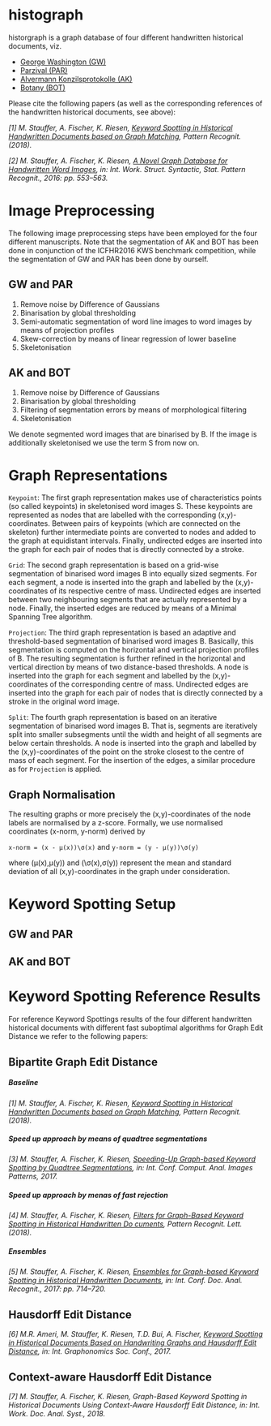 # histograph
historgraph is a graph database of four different handwritten historical documents, viz.

*  [George Washington (GW)](http://www.fki.inf.unibe.ch/databases/iam-historical-document-database/washington-database)
* [Parzival (PAR)](http://www.fki.inf.unibe.ch/databases/iam-historical-document-database/parzival-database)
* [Alvermann Konzilsprotokolle (AK)](https://www.prhlt.upv.es/contests/icfhr2016-kws/data.html) 
* [Botany (BOT)](https://www.prhlt.upv.es/contests/icfhr2016-kws/data.html)

Please cite the following papers (as well as the corresponding references of the handwritten historical documents, see above):

*[1] M. Stauffer, A. Fischer, K. Riesen, [Keyword Spotting in Historical Handwritten Documents based on Graph Matching](https://www.sciencedirect.com/science/article/pii/S0031320318301274), Pattern Recognit. (2018).*

*[2] M. Stauffer, A. Fischer, K. Riesen, [A Novel Graph Database for Handwritten Word Images](https://www.researchgate.net/publication/310508538_A_Novel_Graph_Database_for_Handwritten_Word_Images), in: Int. Work. Struct. Syntactic, Stat. Pattern Recognit., 2016: pp. 553–563.*

# Image Preprocessing

The following image preprocessing steps have been employed for the four different manuscripts. Note that the segmentation of AK and BOT has been done in conjunction of the ICFHR2016 KWS benchmark competition, while the segmentation of GW and PAR has been done by ourself.[]()

## GW and PAR

1. Remove noise by Difference of Gaussians
2. Binarisation by global thresholding
3. Semi-automatic segmentation of word line images to word images by means of projection profiles
4. Skew-correction by means of linear regression of lower baseline
5. Skeletonisation

## AK and BOT

1. Remove noise by Difference of Gaussians
2. Binarisation by global thresholding
3. Filtering of segmentation errors by means of morphological filtering
4. Skeletonisation

We denote segmented word images that are binarised by B. If the image is additionally skeletonised we use the term S from now on.

# Graph Representations

`Keypoint`: The first graph representation makes use of characteristics points (so called keypoints) in skeletonised word images S. These keypoints are represented as nodes that are labelled with the corresponding (x,y)-coordinates. Between pairs of keypoints (which are connected on the skeleton) further intermediate points are converted to nodes and added to the graph at equidistant intervals. Finally, undirected edges are inserted into the graph for each pair of nodes that is directly connected by a stroke.

`Grid`: The second graph representation is based on a grid-wise segmentation of binarised word images B into equally sized segments. For each segment, a node is inserted into the graph and labelled by the (x,y)-coordinates of its respective centre of mass. Undirected edges are inserted between two neighbouring segments that are actually represented by a node. Finally, the inserted edges are reduced by means of a Minimal Spanning Tree algorithm.

`Projection`: The third graph representation is based an adaptive and threshold-based segmentation of binarised word images B. Basically, this segmentation is computed on the horizontal and vertical projection profiles of B. The resulting segmentation is further refined in the horizontal and vertical direction by means of two distance-based thresholds. A node is inserted into the graph for each segment and labelled by the (x,y)-coordinates of the corresponding centre of mass. Undirected edges are inserted into the graph for each pair of nodes that is directly connected by a stroke in the original word image.

`Split`: The fourth graph representation is based on an iterative segmentation of binarised word images B. That is, segments are iteratively split into smaller subsegments until the width and height of all segments are below certain thresholds. A node is inserted into the graph and labelled by the (x,y)-coordinates of the point on the stroke closest to the centre of mass of each segment. For the insertion of the edges, a similar procedure as for `Projection` is applied.

## Graph Normalisation

The resulting graphs or more precisely the (x,y)-coordinates of the node labels are normalised by a z-score. Formally, we use normalised coordinates (x-norm, y-norm) derived by

`x-norm = (x - µ(x))\σ(x)` and `y-norm = (y - µ(y))\σ(y)`


where (µ(x),µ(y)) and (\σ(x),σ(y)) represent the mean and standard deviation of all (x,y)-coordinates in the graph under consideration.

# Keyword Spotting Setup

## GW and PAR



## AK and BOT

# Keyword Spotting Reference Results
For reference Keyword Spottings results of the four different handwritten historical documents with different fast suboptimal algorithms for Graph Edit Distance we refer to the following papers:

## Bipartite Graph Edit Distance

##### Baseline

*[1] M. Stauffer, A. Fischer, K. Riesen, [Keyword Spotting in Historical Handwritten Documents based on Graph Matching](https://www.sciencedirect.com/science/article/pii/S0031320318301274), Pattern Recognit. (2018).*

##### Speed up approach by means of quadtree segmentations 

*[3] M. Stauffer, A. Fischer, K. Riesen, [Speeding-Up Graph-based Keyword Spotting by Quadtree Segmentations](https://www.researchgate.net/publication/318732820_Speeding-Up_Graph-Based_Keyword_Spotting_by_Quadtree_Segmentations), in: Int. Conf. Comput. Anal. Images Patterns, 2017.*

##### Speed up approach by menas of fast rejection

*[4] M. Stauffer, A. Fischer, K. Riesen, [Filters for Graph-Based Keyword Spotting in Historical Handwritten Do cuments](https://www.researchgate.net/publication/324125812_Filters_for_Graph-Based_Keyword_Spotting_in_Historical_Handwritten_Documents), Pattern Recognit. Lett. (2018).*

##### Ensembles

*[5] M. Stauffer, A. Fischer, K. Riesen, [Ensembles for Graph-based Keyword Spotting in Historical Handwritten Documents](https://www.researchgate.net/publication/321146023_Ensembles_for_Graph-Based_Keyword_Spotting_in_Historical_Handwritten_Documents), in: Int. Conf. Doc. Anal. Recognit., 2017: pp. 714–720.*

## Hausdorff Edit Distance

*[6] M.R. Ameri, M. Stauffer, K. Riesen, T.D. Bui, A. Fischer, [Keyword Spotting in Historical Documents Based on Handwriting Graphs and Hausdorff Edit Distance](https://www.researchgate.net/publication/317821942_Keyword_Spotting_in_Historical_Documents_Based_on_Handwriting_Graphs_and_Hausdorff_Edit_Distance), in: Int. Graphonomics Soc. Conf., 2017.*

## Context-aware Hausdorff Edit Distance

*[7] M. Stauffer, A. Fischer, K. Riesen, Graph-Based Keyword Spotting in Historical Documents Using Context-Aware Hausdorff Edit Distance, in: Int. Work. Doc. Anal. Syst., 2018.*